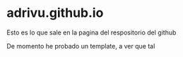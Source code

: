 # adrivu.github.io

Esto es lo que sale en la pagina del respositorio del github

De momento he probado un template, a ver que tal

